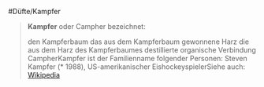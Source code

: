 #Düfte/Kampfer
> **Kampfer** oder Campher bezeichnet:
>
> den Kampferbaum
> das aus dem Kampferbaum gewonnene Harz
> die aus dem Harz des Kampferbaumes destillierte organische Verbindung CampherKampfer ist der Familienname folgender Personen:
> Steven Kampfer (* 1988), US-amerikanischer EishockeyspielerSiehe auch:
> [Wikipedia](https://de.wikipedia.org/wiki/Kampfer)